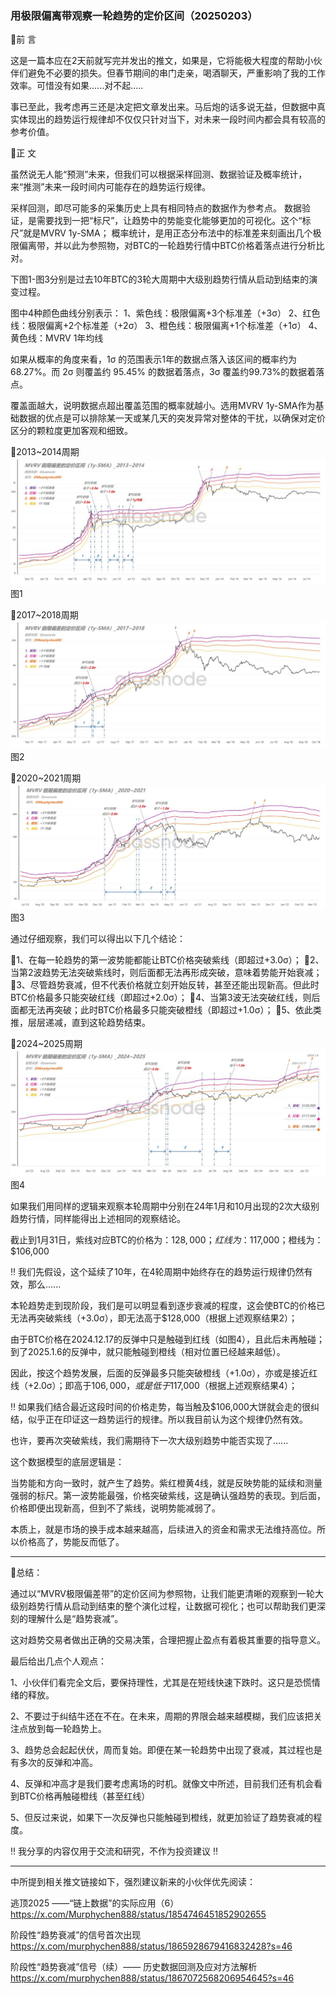 ### 用极限偏离带观察一轮趋势的定价区间（20250203）

🔹前 言

这是一篇本应在2天前就写完并发出的推文，如果是，它将能极大程度的帮助小伙伴们避免不必要的损失。但春节期间的串门走亲，喝酒聊天，严重影响了我的工作效率。可惜没有如果......对不起.....

事已至此，我考虑再三还是决定把文章发出来。马后炮的话多说无益，但数据中真实体现出的趋势运行规律却不仅仅只针对当下，对未来一段时间内都会具有较高的参考价值。

🔹正 文

虽然说无人能“预测”未来，但我们可以根据采样回测、数据验证及概率统计，来“推测”未来一段时间内可能存在的趋势运行规律。

采样回测，即尽可能多的采集历史上具有相同特点的数据作为参考点。
数据验证，是需要找到一把“标尺”，让趋势中的势能变化能够更加的可视化。这个“标尺”就是MVRV 1y-SMA；
概率统计，是用正态分布法中的标准差来刻画出几个极限偏离带，并以此为参照物，对BTC的一轮趋势行情中BTC价格着落点进行分析比对。

下图1-图3分别是过去10年BTC的3轮大周期中大级别趋势行情从启动到结束的演变过程。

图中4种颜色曲线分别表示：
1、紫色线：极限偏离+3个标准差（+3σ）
2、红色线：极限偏离+2个标准差（+2σ）
3、橙色线：极限偏离+1个标准差（+1σ）
4、黄色线：MVRV 1年均线

如果从概率的角度来看，1σ 的范围表示1年的数据点落入该区间的概率约为68.27%。而 2σ 则覆盖约 95.45% 的数据着落点，3σ 覆盖约99.73%的数据着落点。

覆盖面越大，说明数据点超出覆盖范围的概率就越小。选用MVRV 1y-SMA作为基础数据的优点是可以排除某一天或某几天的突发异常对整体的干扰，以确保对定价区分的颗粒度更加客观和细致。

🔹2013~2014周期
![img.png](img.png)
图1

🔹2017~2018周期
![img_2.png](img_2.png)
图2

🔹2020~2021周期
![img_3.png](img_3.png)
图3

通过仔细观察，我们可以得出以下几个结论：

🚩1、在每一轮趋势的第一波势能都能让BTC价格突破紫线（即超过+3.0σ）；
🚩2、当第2波趋势无法突破紫线时，则后面都无法再形成突破，意味着势能开始衰减；
🚩3、尽管趋势衰减，但不代表价格就立刻开始反转，甚至还能出现新高。但此时BTC价格最多只能突破红线（即超过+2.0σ）；
🚩4、当第3波无法突破红线，则后面都无法再突破；此时BTC价格最多只能突破橙线（即超过+1.0σ）；
🚩5、依此类推，层层递减，直到这轮趋势结束。

🔹2024~2025周期
![img_4.png](img_4.png)
图4

如果我们用同样的逻辑来观察本轮周期中分别在24年1月和10月出现的2次大级别趋势行情，同样能得出上述相同的观察结论。

截止到1月31日，紫线对应BTC的价格为：$128,000；红线为：$117,000；橙线为：$106,000

‼️ 我们先假设，这个延续了10年，在4轮周期中始终存在的趋势运行规律仍然有效，那么......

本轮趋势走到现阶段，我们是可以明显看到逐步衰减的程度，这会使BTC的价格已无法再突破紫线（+3.0σ），即无法高于$128,000（根据上述观察结果2）；

由于BTC价格在2024.12.17的反弹中只是触碰到红线（如图4），且此后未再触碰；到了2025.1.6的反弹中，就只能触碰到橙线（相对位置已经越来越低）。

因此，按这个趋势发展，后面的反弹最多只能突破橙线（+1.0σ），亦或是接近红线（+2.0σ）；即高于$106,000，或是低于$117,000（根据上述观察结果4）；

‼️ 如果我们结合最近这段时间的价格走势，每当触及$106,000大饼就会走的很纠结，似乎正在印证这一趋势运行的规律。所以我目前认为这个规律仍然有效。

也许，要再次突破紫线，我们需期待下一次大级别趋势中能否实现了......

这个数据模型的底层逻辑是：

当势能和方向一致时，就产生了趋势。紫红橙黄4线，就是反映势能的延续和测量强弱的标尺。第一波势能最强，价格突破紫线，这是确认强趋势的表现。到后面，价格即便出现新高，但到不了紫线，说明势能减弱了。

本质上，就是市场的换手成本越来越高，后续进入的资金和需求无法维持高位。所以价格高了，势能反而低了。

---------------------------------------------

🔹总结：

通过以“MVRV极限偏差带”的定价区间为参照物，让我们能更清晰的观察到一轮大级别趋势行情从启动到结束的整个演化过程，让数据可视化；也可以帮助我们更深刻的理解什么是“趋势衰减”。

这对趋势交易者做出正确的交易决策，合理把握止盈点有着极其重要的指导意义。

最后给出几点个人观点：

1、小伙伴们看完全文后，要保持理性，尤其是在短线快速下跌时。这只是恐慌情绪的释放。

2、不要过于纠结牛还在不在。在未来，周期的界限会越来越模糊，我们应该把关注点放到每一轮趋势上。

3、趋势总会起起伏伏，周而复始。即便在某一轮趋势中出现了衰减，其过程也是有多次的反弹和冲高。

4、反弹和冲高才是我们要考虑离场的时机。就像文中所述，目前我们还有机会看到BTC价格再触碰橙线（甚至红线）

5、但反过来说，如果下一次反弹也只能触碰到橙线，就更加验证了趋势衰减的程度。

‼️ 我分享的内容仅用于交流和研究，不作为投资建议 ‼️

-------------------------------------------

中所提到相关推文链接如下，强烈建议新来的小伙伴优先阅读：

逃顶2025 ——“链上数据”的实际应用（6）
https://x.com/Murphychen888/status/1854746451852902655

阶段性“趋势衰减”的信号首次出现
https://x.com/murphychen888/status/1865928679416832428?s=46

阶段性“趋势衰减”信号（续）—— 历史数据回测及应对方法解析
https://x.com/murphychen888/status/1867072568206954645?s=46
